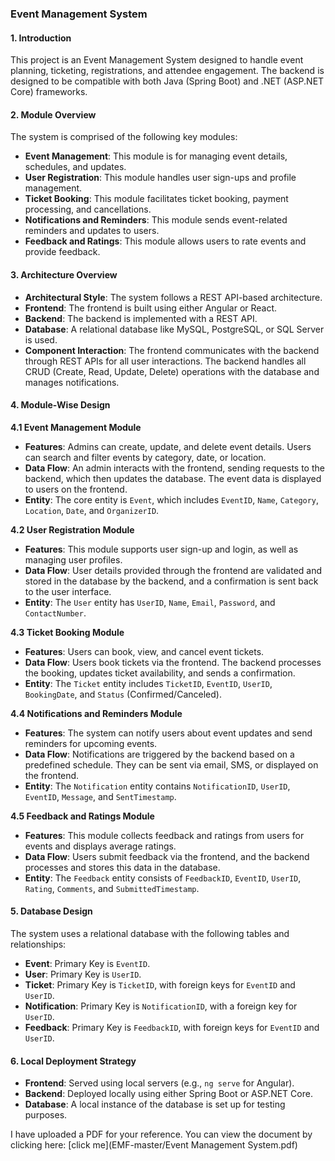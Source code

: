 ### Event Management System

#### 1. Introduction
This project is an Event Management System designed to handle event planning, ticketing, registrations, and attendee engagement. The backend is designed to be compatible with both Java (Spring Boot) and .NET (ASP.NET Core) frameworks.

#### 2. Module Overview
The system is comprised of the following key modules:
* **Event Management**: This module is for managing event details, schedules, and updates.
* **User Registration**: This module handles user sign-ups and profile management.
* **Ticket Booking**: This module facilitates ticket booking, payment processing, and cancellations.
* **Notifications and Reminders**: This module sends event-related reminders and updates to users.
* **Feedback and Ratings**: This module allows users to rate events and provide feedback.

#### 3. Architecture Overview
* **Architectural Style**: The system follows a REST API-based architecture.
* **Frontend**: The frontend is built using either Angular or React.
* **Backend**: The backend is implemented with a REST API.
* **Database**: A relational database like MySQL, PostgreSQL, or SQL Server is used.
* **Component Interaction**: The frontend communicates with the backend through REST APIs for all user interactions. The backend handles all CRUD (Create, Read, Update, Delete) operations with the database and manages notifications.

#### 4. Module-Wise Design

**4.1 Event Management Module**
* **Features**: Admins can create, update, and delete event details. Users can search and filter events by category, date, or location.
* **Data Flow**: An admin interacts with the frontend, sending requests to the backend, which then updates the database. The event data is displayed to users on the frontend.
* **Entity**: The core entity is `Event`, which includes `EventID`, `Name`, `Category`, `Location`, `Date`, and `OrganizerID`.

**4.2 User Registration Module**
* **Features**: This module supports user sign-up and login, as well as managing user profiles.
* **Data Flow**: User details provided through the frontend are validated and stored in the database by the backend, and a confirmation is sent back to the user interface.
* **Entity**: The `User` entity has `UserID`, `Name`, `Email`, `Password`, and `ContactNumber`.

**4.3 Ticket Booking Module**
* **Features**: Users can book, view, and cancel event tickets.
* **Data Flow**: Users book tickets via the frontend. The backend processes the booking, updates ticket availability, and sends a confirmation.
* **Entity**: The `Ticket` entity includes `TicketID`, `EventID`, `UserID`, `BookingDate`, and `Status` (Confirmed/Canceled).

**4.4 Notifications and Reminders Module**
* **Features**: The system can notify users about event updates and send reminders for upcoming events.
* **Data Flow**: Notifications are triggered by the backend based on a predefined schedule. They can be sent via email, SMS, or displayed on the frontend.
* **Entity**: The `Notification` entity contains `NotificationID`, `UserID`, `EventID`, `Message`, and `SentTimestamp`.

**4.5 Feedback and Ratings Module**
* **Features**: This module collects feedback and ratings from users for events and displays average ratings.
* **Data Flow**: Users submit feedback via the frontend, and the backend processes and stores this data in the database.
* **Entity**: The `Feedback` entity consists of `FeedbackID`, `EventID`, `UserID`, `Rating`, `Comments`, and `SubmittedTimestamp`.

#### 5. Database Design
The system uses a relational database with the following tables and relationships:
* **Event**: Primary Key is `EventID`.
* **User**: Primary Key is `UserID`.
* **Ticket**: Primary Key is `TicketID`, with foreign keys for `EventID` and `UserID`.
* **Notification**: Primary Key is `NotificationID`, with a foreign key for `UserID`.
* **Feedback**: Primary Key is `FeedbackID`, with foreign keys for `EventID` and `UserID`.

#### 6. Local Deployment Strategy
* **Frontend**: Served using local servers (e.g., `ng serve` for Angular).
* **Backend**: Deployed locally using either Spring Boot or ASP.NET Core.
* **Database**: A local instance of the database is set up for testing purposes.

I have uploaded a PDF for your reference. You can view the document by clicking here: [click me](EMF-master/Event Management System.pdf)
